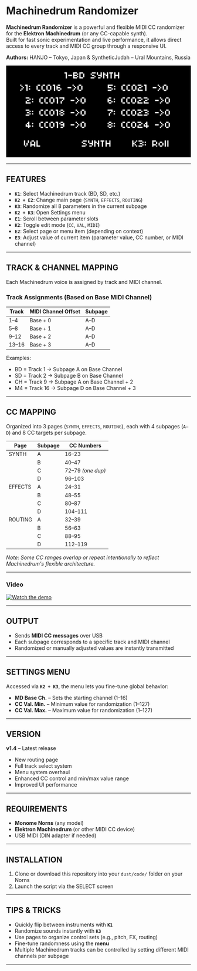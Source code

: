 # **Machinedrum Randomizer**

**Machinedrum Randomizer** is a powerful and flexible MIDI CC randomizer for the **Elektron Machinedrum** (or any CC-capable synth).  
Built for fast sonic experimentation and live performance, it allows direct access to every track and MIDI CC group through a responsive UI.

**Authors:** HANJO – Tokyo, Japan & SyntheticJudah – Ural Mountains, Russia

![Machinedrum Randomizer Screenshot](./MDPatch.png)

---

## **FEATURES**

- **`K1`**: Select Machinedrum track (BD, SD, etc.)
- **`K2 + E2`**: Change main page (`SYNTH`, `EFFECTS`, `ROUTING`)
- **`K3`**: Randomize all 8 parameters in the current subpage
- **`K2 + K3`**: Open Settings menu
- **`E1`**: Scroll between parameter slots
- **`K2`**: Toggle edit mode (`CC`, `VAL`, `MIDI`)
- **`E2`**: Select page or menu item (depending on context)
- **`E3`**: Adjust value of current item (parameter value, CC number, or MIDI channel)

---

## **TRACK & CHANNEL MAPPING**

Each Machinedrum voice is assigned by track and MIDI channel.

### Track Assignments (Based on Base MIDI Channel)

| Track     | MIDI Channel Offset | Subpage |
|-----------|---------------------|---------|
| 1–4       | Base + 0            | A–D     |
| 5–8       | Base + 1            | A–D     |
| 9–12      | Base + 2            | A–D     |
| 13–16     | Base + 3            | A–D     |

Examples:

- BD = Track 1 → Subpage A on Base Channel  
- SD = Track 2 → Subpage B on Base Channel  
- CH = Track 9 → Subpage A on Base Channel + 2  
- M4 = Track 16 → Subpage D on Base Channel + 3  

---

## **CC MAPPING**

Organized into 3 pages (`SYNTH`, `EFFECTS`, `ROUTING`), each with 4 subpages (`A–D`) and 8 CC targets per subpage.

| Page     | Subpage | CC Numbers       |
|----------|---------|------------------|
| SYNTH    | A       | 16–23            |
|          | B       | 40–47            |
|          | C       | 72–79 *(one dup)*|
|          | D       | 96–103           |
| EFFECTS  | A       | 24–31            |
|          | B       | 48–55            |
|          | C       | 80–87            |
|          | D       | 104–111          |
| ROUTING  | A       | 32–39            |
|          | B       | 56–63            |
|          | C       | 88–95            |
|          | D       | 112–119          |

*Note: Some CC ranges overlap or repeat intentionally to reflect Machinedrum's flexible architecture.*

---

### Video

[![Watch the demo](https://img.youtube.com/vi/tShiKs0ePec/maxresdefault.jpg)](https://youtu.be/tShiKs0ePec?si=wnLqAmJ0YxB_HlnE)

---

## **OUTPUT**

- Sends **MIDI CC messages** over USB
- Each subpage corresponds to a specific track and MIDI channel
- Randomized or manually adjusted values are instantly transmitted

---

## **SETTINGS MENU**

Accessed via **`K2 + K3`**, the menu lets you fine-tune global behavior:

- **MD Base Ch.** – Sets the starting channel (1–16)
- **CC Val. Min.** – Minimum value for randomization (1–127)
- **CC Val. Max.** – Maximum value for randomization (1–127)

---

## **VERSION**

**v1.4** – Latest release  
- New routing page  
- Full track select system  
- Menu system overhaul  
- Enhanced CC control and min/max value range  
- Improved UI performance

---

## **REQUIREMENTS**

- **Monome Norns** (any model)
- **Elektron Machinedrum** (or other MIDI CC device)
- USB MIDI (DIN adapter if needed)

---

## **INSTALLATION**

1. Clone or download this repository into your `dust/code/` folder on your Norns
2. Launch the script via the SELECT screen

---

## **TIPS & TRICKS**

- Quickly flip between instruments with **`K1`**
- Randomize sounds instantly with **`K3`**
- Use pages to organize control sets (e.g., pitch, FX, routing)
- Fine-tune randomness using the **menu**
- Multiple Machinedrum tracks can be controlled by setting different MIDI channels per subpage

---
